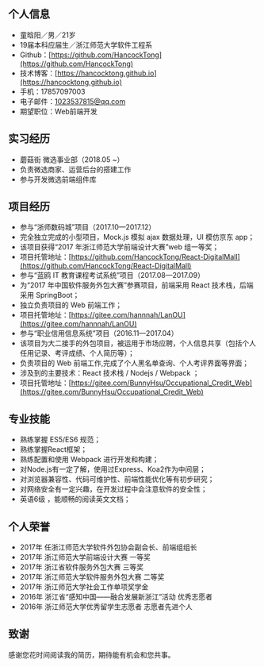 ## 个人信息

- 童晗阳／男／21岁
- 19届本科应届生／浙江师范大学软件工程系
- Github：[https://github.com/HancockTong](https://github.com/HancockTong)
- 技术博客：[https://hancocktong.github.io](https://hancocktong.github.io)
- 手机：17857097003
- 电子邮件：1023537815@qq.com
- 期望职位：Web前端开发

## 实习经历
- 蘑菇街 微选事业部（2018.05 ~）
 - 负责微选商家、运营后台的搭建工作
 - 参与开发微选前端组件库


## 项目经历
		
- 参与“浙师数码城”项目（2017.10—2017.12）
 - 完全独立完成的小型项目，Mock.js 模拟 ajax 数据处理，UI 模仿京东 app；
 - 该项目获得“2017 年浙江师范大学前端设计大赛”web 组一等奖；
 - 项目托管地址：[https://github.com/HancockTong/React-DigitalMall](https://github.com/HancockTong/React-DigitalMall)
- 参与“蓝鸥 IT 教育课程考试系统”项目（2017.08—2017.09）
 - 为“2017 年中国软件服务外包大赛”参赛项目，前端采用 React 技术栈，后端采用 SpringBoot；
 - 独立负责项目的 Web 前端工作；
 - 项目托管地址：[https://gitee.com/hannnah/LanOU](https://gitee.com/hannnah/LanOU)
- 参与“职业信用信息系统”项目（2016.11—2017.04）
 - 该项目为大二接手的外包项目，被运用于市场应聘，个人信息共享（包括个人任用记录、考评成绩、个人简历等）；
 - 负责项目的 Web 前端工作,完成了个人黑名单查询、个人考评界面等界面；
 - 涉及到的主要技术：React 技术栈 / Nodejs / Webpack ；
 - 项目托管地址：[https://gitee.com/BunnyHsu/Occupational_Credit_Web](https://gitee.com/BunnyHsu/Occupational_Credit_Web)


## 专业技能

- 熟练掌握 ES5/ES6 规范； 
- 熟练掌握React框架； 
- 熟练配置和使用 Webpack 进行开发和构建； 
- 对Node.js有一定了解，使用过Express、Koa2作为中间层；
- 对浏览器兼容性、代码可维护性、前端性能优化等有初步研究； 
- 对网络安全有一定兴趣，在开发过程中会注意软件的安全性；
- 英语6级 ，能顺畅的阅读英文文档；

## 个人荣誉

- 2017年 任浙江师范大学软件外包协会副会长、前端组组长
- 2017年 浙江师范大学前端设计大赛  一等奖
- 2017年 浙江省软件服务外包大赛  三等奖 
- 2017年 浙江师范大学软件服务外包大赛 二等奖 
- 2017年 浙江师范大学社会工作单项奖学金 
- 2016年 浙江省“感知中国——融合发展新浙江”活动 优秀志愿者 
- 2016年 浙江师范大学优秀留学生志愿者 志愿者先进个人

## 致谢

感谢您花时间阅读我的简历，期待能有机会和您共事。